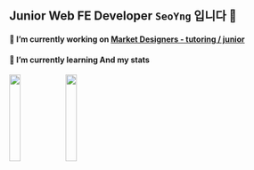 ## Junior Web FE Developer `SeoYng` 입니다 👋

#### 🔭 I’m currently working on [Market Designers - tutoring / junior](https://junior.tutoring.co.kr/)

#### 🌱 I’m currently learning And my stats
<img src="https://user-images.githubusercontent.com/22907830/95611782-46dd8d00-0a9d-11eb-83bd-ac6116ada559.png" width="20%"><img src="https://github-readme-stats.vercel.app/api?username=tjdud0123&show_icons=true&theme=tokyonight" width="20%">

<!--
**tjdud0123/tjdud0123** is a ✨ _special_ ✨ repository because its `README.md` (this file) appears on your GitHub profile.

Here are some ideas to get you started:

- 🔭 I’m currently working on ...
- 🌱 I’m currently learning ...
- 👯 I’m looking to collaborate on ...
- 🤔 I’m looking for help with ...
- 💬 Ask me about ...
- 📫 How to reach me: ...
- 😄 Pronouns: ...
- ⚡ Fun fact: ...
-->

